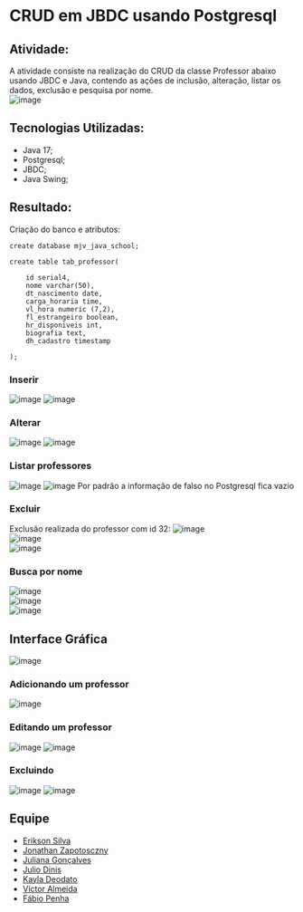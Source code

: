 # CRUD em JBDC usando Postgresql 


## Atividade:
A atividade consiste na realização do CRUD da classe Professor abaixo usando JBDC e Java, contendo as ações de inclusão, alteração, listar os dados, exclusão e pesquisa por nome. <br>
![image](https://github.com/kayladeodato/mjv-jbdc-grupo09/assets/13575694/b55a06b2-6956-462b-88c5-e0caf45a8918)



## Tecnologias Utilizadas:
- Java 17;
- Postgresql;
- JBDC;
- Java Swing;

## Resultado:
Criação do banco e atributos:
```
create database mjv_java_school;

create table tab_professor(

	id serial4,
	nome varchar(50),
	dt_nascimento date,
	carga_horaria time,
	vl_hora numeric (7,2),
	fl_estrangeiro boolean,
	hr_disponiveis int,
	biografia text,
	dh_cadastro timestamp

);
```

### Inserir
![image](https://github.com/kayladeodato/mjv-jbdc-grupo09/assets/13575694/b55ce80f-7b86-4df0-a5f4-dfc241f2957e)
![image](https://github.com/kayladeodato/mjv-jbdc-grupo09/assets/13575694/5e23a2f1-f1b0-40f0-bee8-9745dddeabed)

### Alterar
![image](https://github.com/kayladeodato/mjv-jbdc-grupo09/assets/13575694/63516927-9316-4b21-a1ab-b8f9dbd9b564)
![image](https://github.com/kayladeodato/mjv-jbdc-grupo09/assets/13575694/85334fce-93fb-422d-882b-70d2e3d9900c)


### Listar professores
![image](https://github.com/kayladeodato/mjv-jbdc-grupo09/assets/13575694/033145b7-a79b-4b64-8b47-efde00c669ce)
![image](https://github.com/kayladeodato/mjv-jbdc-grupo09/assets/13575694/4b4deab5-e072-4d86-b896-eeba99484fa9)
Por padrão a informação de falso no Postgresql fica vazio

### Excluir
Exclusão realizada do professor com id 32:
![image](https://github.com/kayladeodato/mjv-jbdc-grupo09/assets/13575694/0dca86d2-c00d-481e-83bb-311ff0cfc1f6)<br>
![image](https://github.com/kayladeodato/mjv-jbdc-grupo09/assets/13575694/5f56239f-1207-497c-aa97-f355f09a9af5)<br>
![image](https://github.com/kayladeodato/mjv-jbdc-grupo09/assets/13575694/91544562-a957-42da-83bb-f13a322ed63d)<br>

### Busca por nome
![image](https://github.com/kayladeodato/mjv-jbdc-grupo09/assets/13575694/c8edc81e-c83f-4ba2-bda4-33c04d07d887)<br>
![image](https://github.com/kayladeodato/mjv-jbdc-grupo09/assets/13575694/d6762709-f440-4009-a733-1adea70dc761)<br>
![image](https://github.com/kayladeodato/mjv-jbdc-grupo09/assets/13575694/7bb10071-74c4-47a8-876d-013941a0a50e)<br>


## Interface Gráfica
![image](https://github.com/kayladeodato/mjv-jbdc-grupo09/assets/13575694/dc7adc6b-0166-43b9-9a9e-a303f0b67597)

### Adicionando um professor 
![image](https://github.com/kayladeodato/mjv-jbdc-grupo09/assets/13575694/cd14fc11-5e43-48de-bb6f-198162da0ee9)

### Editando um professor
![image](https://github.com/kayladeodato/mjv-jbdc-grupo09/assets/13575694/bbdbb224-8671-44ed-b17f-b251585e03e2)
![image](https://github.com/kayladeodato/mjv-jbdc-grupo09/assets/13575694/4be59e1e-f6b3-4688-8992-f54acbc68b78)

### Excluindo
![image](https://github.com/kayladeodato/mjv-jbdc-grupo09/assets/13575694/62e7d6bf-5f0e-4fa2-af9d-c869852031dc)
![image](https://github.com/kayladeodato/mjv-jbdc-grupo09/assets/13575694/37822739-52ca-45c2-a2ba-e501314e3094)


## Equipe
- <a href="https://github.com/EriksonsSilva"> Erikson Silva </a>
- <a href="https://github.com/JonathanZapotosczny"> Jonathan Zapotosczny </a>
- <a href="https://github.com/Juuwes"> Juliana Gonçalves </a>
- <a href="https://github.com/JulioDinis"> Julio Dinis </a>
- <a href="https://github.com/KaylaDeodato"> Kayla Deodato </a>
- <a href="https://github.com/VictorAlmeida98"> Victor Almeida </a>
- <a href="https://github.com/fabiopenha"> Fábio Penha </a>
